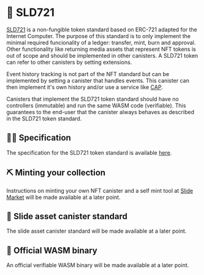 # 🐍 SLD721

[SLD721](SPEC.md) is a non-fungible token standard based on ERC-721 adapted for the Internet Computer. The purpose of this standard is to only implement the minimal required funcionality of a ledger: transfer, mint, burn and approval. Other functionality like returning media assets that represent NFT tokens is out of scope and should be implemented in other canisters. A SLD721 token can refer to other canisters by setting extensions.

Event history tracking is not part of the NFT standard but can be implemented by setting a canister that handles events. This canister can then implement it's own history and/or use a service like [CAP](https://cap.ooo/).

Canisters that implement the SLD721 token standard should have no controllers (immutable) and run the same WASM code (verifiable). This guarantees to the end-user that the canister always behaves as described in the SLD721 token standard.

## 🧑‍💻 Specification

The specification for the SLD721 token standard is available [here](SPEC.md).

## ⛏️ Minting your collection

Instructions on minting your own NFT canister and a self mint tool at [Slide Market](https://slide.computer) will be made available at a later point.

## 💎 Slide asset canister standard

The slide asset canister standard will be made available at a later point.

## 💾 Official WASM binary

An official verifiable WASM binary will be made available at a later point.
